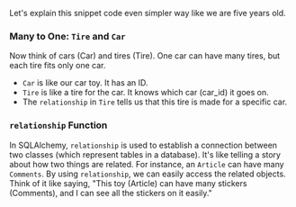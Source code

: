 Let's explain this snippet code even simpler way like we are five years old.
### Many to One: `Tire` and `Car`

Now think of cars (Car) and tires (Tire). One car can have many tires, but each tire fits only one car.

- `Car` is like our car toy. It has an ID.
- `Tire` is like a tire for the car. It knows which car (car_id) it goes on.
- The `relationship` in `Tire` tells us that this tire is made for a specific car.


### `relationship` Function

In SQLAlchemy, `relationship` is used to establish a connection between two classes (which represent tables in a database). It's like telling a story about how two things are related. For instance, an `Article` can have many `Comments`. By using `relationship`, we can easily access the related objects. Think of it like saying, "This toy (Article) can have many stickers (Comments), and I can see all the stickers on it easily."